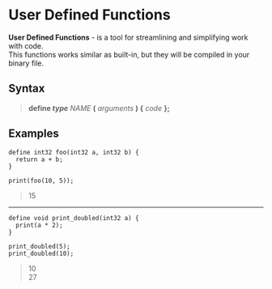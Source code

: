 # User Defined Functions
**User Defined Functions** - is a tool for streamlining and simplifying work with code. <br/>
This functions works similar as built-in, but they will be compiled in your binary file.

## Syntax
> **define _type_** _NAME_ **(** _arguments_ **) {** _code_ **};**

## Examples
```tpl-lang
define int32 foo(int32 a, int32 b) {
  return a + b;
}

print(foo(10, 5));
```

> 15

----

```tpl-lang
define void print_doubled(int32 a) {
  print(a * 2);
}

print_doubled(5);
print_doubled(10);
```

> 10 <br/>
> 27
